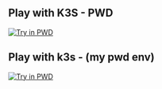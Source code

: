 ## Play with K3S - PWD

[![Try in PWD](https://raw.githubusercontent.com/play-with-docker/stacks/master/assets/images/button.png)](https://labs.play-with-docker.com/?stack=https://raw.githubusercontent.com/lalyos/play-with-k3s/master/stack.yml)

## Play with k3s - (my pwd env)

[![Try in PWD](https://cdn.rawgit.com/play-with-docker/stacks/cff22438/assets/images/button.png
)](http://pwd.lalyo.sh/?stack=https://raw.githubusercontent.com/lalyos/play-with-k3s/master/stack.yml)

